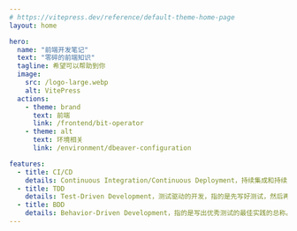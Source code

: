 ```yaml
---
# https://vitepress.dev/reference/default-theme-home-page
layout: home

hero:
  name: "前端开发笔记"
  text: "零碎的前端知识"
  tagline: 希望可以帮助到你
  image:
    src: /logo-large.webp
    alt: VitePress
  actions:
    - theme: brand
      text: 前端
      link: /frontend/bit-operator
    - theme: alt
      text: 环境相关
      link: /environment/dbeaver-configuration

features:
  - title: CI/CD
    details: Continuous Integration/Continuous Deployment，持续集成和持续交付/部署，旨在简化并加快软件开发生命周期。 持续集成（CI）是指自动且频繁地将代码更改集成到共享源代码存储库中的做法。
  - title: TDD
    details: Test-Driven Development，测试驱动的开发，指的是先写好测试，然后再根据测试完成开发。使用这种开发方式，会有很高的测试覆盖率。
  - title: BDD
    details: Behavior-Driven Development，指的是写出优秀测试的最佳实践的总称。BDD测试的是行为，即软件应该怎样运行。
---
```


